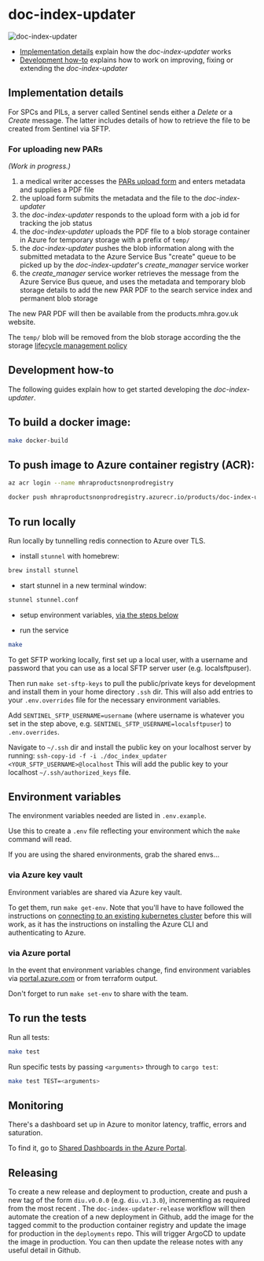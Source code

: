 # doc-index-updater

![doc-index-updater](https://github.com/MHRA/products/workflows/doc-index-updater-master/badge.svg)

- [Implementation details](#implementation-details) explain how the _doc-index-updater_ works
- [Development how-to](#development-how-to) explains how to work on improving, fixing or extending the _doc-index-updater_

## Implementation details

For SPCs and PILs, a server called Sentinel sends either a _Delete_ or a _Create_ message. The latter includes details of how to retrieve the file to be created from Sentinel via SFTP.

### For uploading new PARs

_(Work in progress.)_

1. a medical writer accesses the [PARs upload form](../pars-upload) and enters metadata and supplies a PDF file
2. the upload form submits the metadata and the file to the _doc-index-updater_
3. the _doc-index-updater_ responds to the upload form with a job id for tracking the job status
4. the _doc-index-updater_ uploads the PDF file to a blob storage container in Azure for temporary storage with a prefix of `temp/`
5. the _doc-index-updater_ pushes the blob information along with the submitted metadata to the Azure Service Bus "create" queue to be picked up by the _doc-index-updater_'s _create_manager_ service worker
6. the _create_manager_ service worker retrieves the message from the Azure Service Bus queue, and uses the metadata and temporary blob storage details to add the new PAR PDF to the search service index and permanent blob storage

The new PAR PDF will then be available from the products.mhra.gov.uk website.

The `temp/` blob will be removed from the blob storage according the the storage [lifecycle management policy](https://docs.microsoft.com/en-us/azure/storage/blobs/storage-lifecycle-management-concepts?tabs=azure-portal)

## Development how-to

The following guides explain how to get started developing the _doc-index-updater_.

## To build a docker image:

```sh
make docker-build
```

## To push image to Azure container registry (ACR):

```sh
az acr login --name mhraproductsnonprodregistry

docker push mhraproductsnonprodregistry.azurecr.io/products/doc-index-updater
```

## To run locally

Run locally by tunnelling redis connection to Azure over TLS.

- install `stunnel` with homebrew:

```sh
brew install stunnel
```

- start stunnel in a new terminal window:

```sh
stunnel stunnel.conf
```

- setup environment variables, [via the steps below](#environment-variables)

- run the service

```sh
make
```

To get SFTP working locally, first set up a local user, with a username and password that you can use as a local SFTP server user (e.g. localsftpuser).

Then run `make set-sftp-keys` to pull the public/private keys for development and install them in your home directory `.ssh` dir. This will also add entries to your `.env.overrides` file for the necessary environment variables.

Add `SENTINEL_SFTP_USERNAME=username` (where username is whatever you set in the step above, e.g. `SENTINEL_SFTP_USERNAME=localsftpuser`) to `.env.overrides`.

Navigate to `~/.ssh` dir and install the public key on your localhost server by running:
`ssh-copy-id -f -i ./doc_index_updater <YOUR_SFTP_USERNAME>@localhost`
This will add the public key to your localhost `~/.ssh/authorized_keys` file.

## Environment variables

The environment variables needed are listed in `.env.example`.

Use this to create a `.env` file reflecting your environment which the `make` command will read.

If you are using the shared environments, grab the shared envs…

### via Azure key vault

Environment variables are shared via Azure key vault.

To get them, run `make get-env`.
Note that you'll have to have followed the instructions on [connecting to an existing kubernetes cluster](../../infrastructure/docs/kubernetes.md#connecting-to-a-kubernetes-cluster) before this will work,
as it has the instructions on installing the Azure CLI and authenticating to Azure.

### via Azure portal

In the event that environment variables change, find environment variables via [portal.azure.com][azure portal] or from terraform output.

Don't forget to run `make set-env` to share with the team.

## To run the tests

Run all tests:

```sh
make test
```

Run specific tests by passing `<arguments>` through to `cargo test`:

```sh
make test TEST=<arguments>
```

[azure portal]: https://portal.azure.com/

## Monitoring

There's a dashboard set up in Azure to monitor latency, traffic, errors and saturation.

To find it, go to [Shared Dashboards in the Azure Portal](https://portal.azure.com/#blade/HubsExtension/BrowseResourceBlade/resourceType/Microsoft.Portal%2Fdashboards).

## Releasing

To create a new release and deployment to production, create and push a new tag of the form `diu.v0.0.0` (e.g. `diu.v1.3.0`), incrementing as required from the most recent . The `doc-index-updater-release` workflow will then automate the creation of a new deployment in Github, add the image for the tagged commit to the production container registry and update the image for production in the `deployments` repo. This will trigger ArgoCD to update the image in production. You can then update the release notes with any useful detail in Github.
